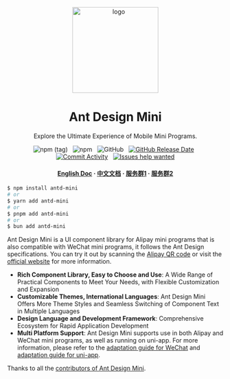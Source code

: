 <div align="center">
  <img src="https://mdn.alipayobjects.com/huamei_2jrq4g/afts/img/A*xfx9Q4kg62MAAAAAAAAAAAAADtF8AQ/original" alt="logo" width="200" height="auto" />

  <h1>
    Ant Design Mini
  </h1>
</div>

<div align="center">
  <p>
    Explore the Ultimate Experience of Mobile Mini Programs.
  </p>

  ![npm (tag)](https://img.shields.io/npm/v/antd-mini)
  &nbsp;
  ![npm](https://img.shields.io/npm/dw/antd-mini)
  &nbsp;
  ![GitHub](https://img.shields.io/github/license/ant-design/ant-design-mini)
  &nbsp;
  [![GitHub Release Date](https://img.shields.io/github/release-date/ant-design/ant-design-mini)](https://github.com/ant-design/ant-design-mini/releases) 
  &nbsp;
  [![Commit Activity](https://img.shields.io/github/commit-activity/m/ant-design/ant-design-mini/master)](https://github.com/ant-design/ant-design-mini/graphs/contributors) 
  &nbsp;
  [![Issues help wanted](https://img.shields.io/github/issues-raw/ant-design/ant-design-mini/help%20wanted?label=help%20wanted)](https://github.com/ant-design/ant-design-mini/issues?q=is%3Aissue+is%3Aopen+label%3A%22help+wanted%22)


  <h4>
    <a href="https://mini.ant.design/index-en">English Doc</a>
    <span> · </span>
    <a href="https://mini.ant.design/">中文文档</a>
    <span> · </span>
    <a href="https://mdn.alipayobjects.com/huamei_bsws4g/afts/img/TpsVRagXjI8AAAAAAAAAAAAADoEQAQFr/original">服务群1</a>
    <span> · </span>
    <a href="https://mdn.alipayobjects.com/huamei_bsws4g/afts/img/gtL6Qrn45EwAAAAAAAAAAAAADoEQAQFr/original">服务群2</a>
  </h4>
</div>

```bash
$ npm install antd-mini
# or
$ yarn add antd-mini
# or
$ pnpm add antd-mini
# or
$ bun add antd-mini
```

Ant Design Mini is a UI component library for Alipay mini programs that is also compatible with WeChat mini programs, it follows the Ant Design specifications. You can try it out by scanning the [Alipay QR code](https://mdn.alipayobjects.com/huamei_jlgevq/afts/img/A*2ZAZR7NQQJ4AAAAAAAAAAAAADtSSAQ/original) or visit the [official website](https://mini.ant.design/) for more information.

- **Rich Component Library, Easy to Choose and Use**: A Wide Range of Practical Components to Meet Your Needs, with Flexible Customization and Expansion
- **Customizable Themes, International Languages**: Ant Design Mini Offers More Theme Styles and Seamless Switching of Component Text in Multiple Languages
- **Design Language and Development Framework**: Comprehensive Ecosystem for Rapid Application Development
- **Multi Platform Support**: Ant Design Mini supports use in both Alipay and WeChat mini programs, as well as running on uni-app. For more information, please refer to the [adaptation guide for WeChat](https://mini.ant.design/guide/using-wechat) and [adaptation guide for uni-app](https://mini.ant.design/guide/using-uni-app).

Thanks to all the [contributors of Ant Design Mini](https://github.com/ant-design/ant-design-mini/graphs/contributors).
